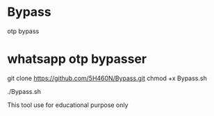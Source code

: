 # Bypass
otp bypass
# whatsapp otp bypasser

git clone https://github.com/5H460N/Bypass.git
chmod +x Bypass.sh

./Bypass.sh

This tool use for educational purpose only
